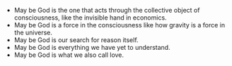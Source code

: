 - May be God is the one that acts through the collective object of consciousness, like the invisible hand in economics.
- May be God is a force in the consciousness like how gravity is a force in the universe.
- May be God is our search for reason itself.
- May be God is everything we have yet to understand.
- May be God is what we also call love.